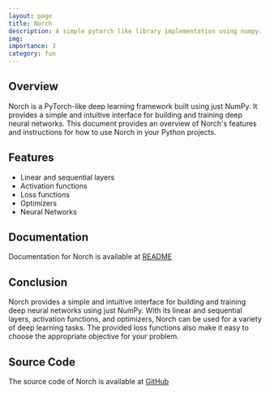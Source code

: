 ```yaml
---
layout: page
title: Norch
description: A simple pytorch like library implementation using numpy.
img: 
importance: 3
category: fun
---
```


## Overview
Norch is a PyTorch-like deep learning framework built using just NumPy. It provides a simple and intuitive interface for building and training deep neural networks. This document provides an overview of Norch's features and instructions for how to use Norch in your Python projects.

## Features
- Linear and sequential layers
- Activation functions
- Loss functions
- Optimizers
- Neural Networks

## Documentation
Documentation for Norch is available at [README](https://github.com/connectwithprakash/norch/blob/main/README.md)

## Conclusion
Norch provides a simple and intuitive interface for building and training deep neural networks using just NumPy. With its linear and sequential layers, activation functions, and optimizers, Norch can be used for a variety of deep learning tasks. The provided loss functions also make it easy to choose the appropriate objective for your problem.


## Source Code
The source code of Norch is available at [GitHub](https://github.com/connectwithprakash/norch)
